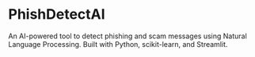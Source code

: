 # PhishDetectAI
An AI-powered tool to detect phishing and scam messages using Natural Language Processing. Built with Python, scikit-learn, and Streamlit.
